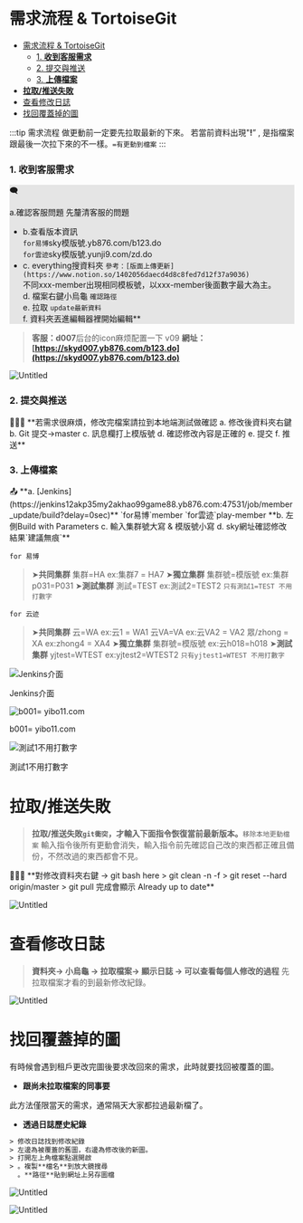 # 需求流程 & TortoiseGit

- [需求流程 & TortoiseGit](#需求流程--tortoisegit)
    - [1. **收到客服需求**](#1-收到客服需求)
    - [2. 提交與推送](#2-提交與推送)
    - [3. **上傳檔案**](#3-上傳檔案)
- [**拉取/推送失敗**](#拉取推送失敗)
- [查看修改日誌](#查看修改日誌)
- [找回覆蓋掉的圖](#找回覆蓋掉的圖)


:::tip 需求流程
做更動前一定要先拉取最新的下來。
若當前資料出現"**!**” , 是指檔案跟最後一次拉下來的不一樣。`=有更動到檔案`
:::
### 1. **收到客服需求**

<div style="background:#e5e5e5;">
🗨️ <br>

 a.確認客服問題 先釐清客服的問題<br> 
- b.查看版本資訊<br>
    `for易博`sky模版號.yb876.com/b123.do <br>
    `for雲迹`sky模版號.yunji9.com/zd.do<br>
 - c. everything搜資料夾 `參考：[版面上傳更新](https://www.notion.so/1402056daecd4d8c8fed7d12f37a9036)`<br>
   不同xxx-member出現相同模板號，以xxx-member後面數字最大為主。<br>
d. 檔案右鍵小烏龜  `確認路徑`<br>
e. 拉取 `update最新資料`<br>
f. 資料夾丟進編輯器裡開始編輯**<br>

</div>

> **客服：d007**后台的icon麻烦配置一下 v09
**網址：[https://skyd007.yb876.com/b123.do](https://skyd007.yb876.com/b123.do)**
> 

![Untitled](./0.png)

### 2. 提交與推送

<aside>
👩🏻‍💻 **若需求很麻煩，修改完檔案請拉到本地端測試做確認
a. 修改後資料夾右鍵
b. Git 提交->master
c. 訊息欄打上模版號
d. 確認修改內容是正確的
e. 提交
f. 推送**

</aside>

### 3. **上傳檔案**

<aside>
📤 **a. [Jenkins](https://jenkins12akp35my2akhao99game88.yb876.com:47531/job/member_update/build?delay=0sec)** 
   `for易博`member 
   `for雲迹`play-member
**b. 左側Build with Parameters
c. 輸入集群號大寫 & 模版號小寫
d. sky網址確認修改結果`建議無痕`**

</aside>

`for 易博`

> ➤**共同集群**
   集群=HA
   ex:集群7 = HA7
➤**獨立集群**
   集群號=模版號
   ex:集群p031=P031
➤**測試集群**
    測試=TEST
   ex:測試2=TEST2
   `只有測試1=TEST 不用打數字`
> 

`for 云迹`

> ➤**共同集群**
   云=WA
   ex:云1 = WA1 
   云VA=VA
   ex:云VA2 = VA2
   眾/zhong = XA
   ex:zhong4  = XA4
➤**獨立集群**
   集群號=模版號
   ex:云h018=h018
➤**測試集群**
    yjtest=WTEST
   ex:yjtest2=WTEST2
   `只有yjtest1=WTEST 不用打數字`
> 

![Jenkins介面](./7.png)

Jenkins介面

![b001= yibo11.com](./1.png)

b001= yibo11.com

![測試1不用打數字](./2.png)

測試1不用打數字

# **拉取/推送失敗**

> **拉取/推送失敗`git衝突`，才輸入下面指令恢復當前最新版本。**`移除本地更動檔案`
輸入指令後所有更動會消失，輸入指令前先確認自己改的東西都正確且備份，不然改過的東西都會不見。
> 

<aside>
👩🏻‍💻 **對修改資料夾右鍵 → git bash here
> git clean -n -f
> git reset --hard origin/master
> git pull
 完成會顯示 Already up to date**

</aside>

![Untitled](./3.png)

# 查看修改日誌

> **資料夾→ 小烏龜 → 拉取檔案→ 顯示日誌 → 可以查看每個人修改的過程**
先拉取檔案才看的到最新修改紀錄。
> 

![Untitled](./4.png)

# 找回覆蓋掉的圖

有時候會遇到租戶更改完圖後要求改回來的需求，此時就要找回被覆蓋的圖。

- **跟尚未拉取檔案的同事要**

此方法僅限當天的需求，通常隔天大家都拉過最新檔了。

- **透過日誌歷史紀錄**

```html
> 修改日誌找到修改紀錄
> 左邊為被覆蓋的舊圖，右邊為修改後的新圖。
> 打開左上角檔案點選開啟
> 。複製**檔名**到放大鏡搜尋
  。**路徑**貼到網址上另存圖檔
```

![Untitled](./5.png)

![Untitled](./6.png)